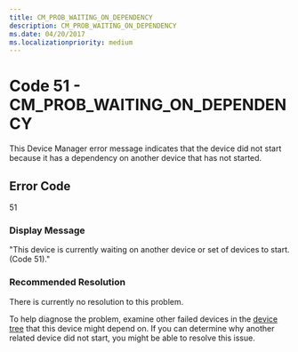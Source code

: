 ```yaml
---
title: CM_PROB_WAITING_ON_DEPENDENCY
description: CM_PROB_WAITING_ON_DEPENDENCY
ms.date: 04/20/2017
ms.localizationpriority: medium
---
```


# Code 51 - CM_PROB_WAITING_ON_DEPENDENCY

This Device Manager error message indicates that the device did not start because it has a dependency on another device that has not started.

## Error Code

51

### Display Message

"This device is currently waiting on another device or set of devices to start. (Code 51)."

### Recommended Resolution

There is currently no resolution to this problem.

To help diagnose the problem, examine other failed devices in the [device tree](../kernel/device-tree.md) that this device might depend on. If you can determine why another related device did not start, you might be able to resolve this issue.
